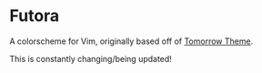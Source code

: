 Futora
======

A colorscheme for Vim,
originally based off of [Tomorrow
Theme](https://github.com/chriskempson/vim-tomorrow-theme).

This is constantly changing/being updated!